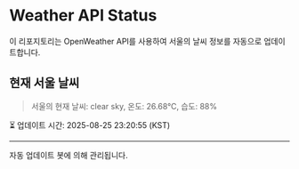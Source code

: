 
# Weather API Status

이 리포지토리는 OpenWeather API를 사용하여 서울의 날씨 정보를 자동으로 업데이트합니다.

## 현재 서울 날씨
> 서울의 현재 날씨: clear sky, 온도: 26.68°C, 습도: 88%

⏳ 업데이트 시간: 2025-08-25 23:20:55 (KST)

---
자동 업데이트 봇에 의해 관리됩니다.
